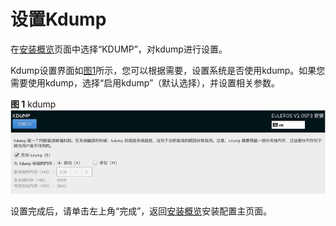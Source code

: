 # 设置Kdump<a name="ZH-CN_TOPIC_0182741274"></a>

在[安装概览](进入安装设置界面.md#zh-cn_topic_0090571602_zh-cn_topic_0084097759_zh-cn_topic_0072985224_zh-cn_topic_0050852521_zh-cn_topic_0022427576_fig40696565144837)页面中选择“KDUMP”，对kdump进行设置。

Kdump设置界面如[图1](#zh-cn_topic_0090571611_zh-cn_topic_0084097768_zh-cn_topic_0072985195_zh-cn_topic_0050852529_zh-cn_topic_0022427547_fig24363500113422)所示，您可以根据需要，设置系统是否使用kdump。如果您需要使用kdump，选择“启用kdump”（默认选择），并设置相关参数。

**图 1**  kdump<a name="zh-cn_topic_0090571611_zh-cn_topic_0084097768_zh-cn_topic_0072985195_zh-cn_topic_0050852529_zh-cn_topic_0022427547_fig24363500113422"></a>  
![](figures/kdump.jpg "kdump")

设置完成后，请单击左上角“完成”，返回[安装概览](进入安装设置界面.md#zh-cn_topic_0090571602_zh-cn_topic_0084097759_zh-cn_topic_0072985224_zh-cn_topic_0050852521_zh-cn_topic_0022427576_fig40696565144837)安装配置主页面。

